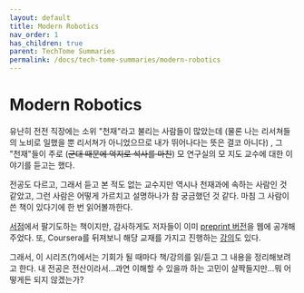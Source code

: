 ```yaml
---
layout: default
title: Modern Robotics
nav_order: 1
has_children: true
parent: TechTome Summaries
permalink: /docs/tech-tome-summaries/modern-robotics
---
```


# Modern Robotics

유난히 전전 직장에는 소위 "천재"라고 불리는 사람들이 많았는데 (물론 나는 리서쳐들의 노비로 일했을 뿐 리서쳐가 아니었으므로 내가 뛰어나다는 뜻은 결코 아니다) , 그 "천재"들이 주로 (~~군대 때문에 억지로 석사를 마친~~) 모 연구실의 모 지도 교수에 대한 이야기를 듣고는 했다.

전공도 다르고, 그래서 듣고 본 적도 없는 교수지만 역시나 천재과에 속하는 사람인 것 같았고, 그런 사람은 어떻게 가르치고 설명하나가 참 궁금했던 것 같다. 마침 그 사람이 쓴 책이 있다기에 한 번 읽어볼까한다.

[서점](https://product.kyobobook.co.kr/detail/S000003085912)에서 팔기도하는 책이지만, 감사하게도 저자들이 이미 [preprint 버전](https://hades.mech.northwestern.edu/images/7/7f/MR.pdf)을 웹에 공개해주었다. 또, Coursera를 뒤져보니 해당 교재를 가지고 진행하는 [강의](https://www.coursera.org/specializations/modernrobotics)도 있다.

그래서, 이 시리즈(?)에서는 기회가 될 때마다 책/강의를 읽/듣고 그 내용을 정리해보려고 한다. 내 전공은 전산이라서...과연 이해할 수 있을까 하는 고민이 살짝들지만...뭐 어떻게든 되지 않겠는가?
